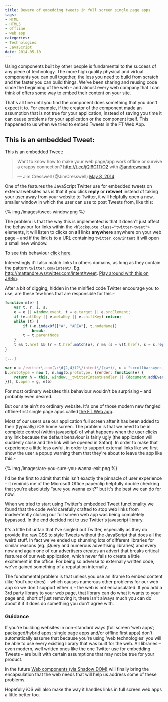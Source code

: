 ```yaml
---
title: Beware of embedding tweets in full screen single page apps
tags:
- HTML
- HTML5
- offline
- web app
categories:
- Technologies
- JavaScript
date: 2014-05-10
---
```

Using components built by other people is fundamental to the success of any piece of technology. The more high quality physical and virtual components you can pull together, the less you need to build from scratch and the faster you can build things. We've been sharing and reusing code since the beginning of the web – and almost every web company that I can think of offers some way to embed their content on your site.

That's all fine until you find the component does something that you don't expect it to. For example, if the creator of the component made an assumption that is not true for your application, instead of saving you time it can cause problems for your application or the component itself. This happened to us when we tried to embed Tweets in the FT Web App.

## This is an embedded Tweet:

This is an embedded Tweet:

<blockquote class="twitter-tweet" data-lang="en"><p lang="en" dir="ltr">Want to know how to make your web page/app work offline or survive a crappy connection? <a href="http://t.co/jQl6G1TiO2">http://t.co/jQl6G1TiO2</a> with <a href="https://twitter.com/andrewsmatt">@andrewsmatt</a></p>&mdash; Jim Cresswell (@JimCresswell) <a href="https://twitter.com/JimCresswell/status/464336250447867904">May 8, 2014</a></blockquote>
<script async src="//platform.twitter.com/widgets.js" charset="utf-8"></script>

One of the features the JavaScript Twitter use for embedded tweets on external websites has is that if you click **reply** or **retweet** instead of taking your user away from your website to Twitter, it will helpfully open a new, smaller window in which the user can use to post Tweets from, like this:

{% img /images/tweet-window.png %}

The problem is that the way this is implemented is that it doesn't just affect the behaviour for links within the `<blockquote class="twitter-tweet">` elements, it will listen to clicks on **all** links **anywhere** anywhere on your web page – and if the link is to a URL containing `twitter.com/intent` it will open a small new window.

To see this behaviour [click here](https://twitter.com/intent/tweet).

Interestingly it'll also match links to others domains, as long as they contain the pattern `twitter.com/intent/`. Eg. http://mattandre.ws/twitter.com/intent/tweet. [Play around with this on JSBin](http://jsbin.com/huxok/2/edit?html,js,output).

After a bit of digging, hidden in the minified code Twitter encourage you to use, are these few lines that are responsible for this:-

```js
function m(e) {
	var t, r, i, s;
	e = e || window.event, t = e.target || e.srcElement;
	if (e.altKey || e.metaKey || e.shiftKey) return;
	while (t) {
		if (~n.indexOf(["A", "AREA"], t.nodeName))
			break;
		t = t.parentNode
	}
	t && t.href && (r = t.href.match(o), r && (s = v(t.href), s = s.replace(/^http[:]/, "https:"), s = s.replace(/^\/\//, "https://"), g(s, t), e.returnValue = !1, e.preventDefault && e.preventDefault()))
}

[...]

var o = /twitter\.com(\:\d{2,4})?\/intent\/(\w+)/, u = "scrollbars=yes,resizable=yes,toolbar=no,location=yes", a = 550, f = 520, l = screen.height, c = screen.width, h;
b.prototype = new t, n.aug(b.prototype, {render: function(e) {
	return h = this, window.__twitterIntentHandler || (document.addEventListener ? document.addEventListener("click", m, !1) : document.attachEvent && document.attachEvent("onclick", m), window.__twitterIntentHandler = !0), s.fulfill(document.body)
}}), b.open = g, e(b)
```

For most ordinary websites this behaviour wouldn't be surprising – and probably even desired.

But our site ain't no ordinary website. It's one of those modern new fangled offline-first single page apps called [the FT Web app](http://app.ft.com).

Most of our users use our application full screen after it has been added to their (typically) iOS home screen. The problem is that we need to be in complete control (within javascript) of what happens when the user clicks any link because the default behaviour is fairly ugly (the application will suddenly close and the link will be opened in Safari). In order to make that experience a little less awful, in order to support external links like we first show the user a popup warning them that they're about to leave the app like this:-

{% img /images/are-you-sure-you-wanna-exit.png %}

I'd be the first to admit that this isn't exactly the pinnacle of user experience – it reminds me of the Microsoft Office paperclip helpfully double checking that you're absolutely “sure you wanna exit?” but it's the best we can do for now.

When we tried to start using Twitter's embedded Tweet functionality we found that the code we'd carefully crafted to stop web links from inadvertently closing our full screen web app was being completely bypassed. In the end decided not to use Twitter's javascript library.

It's a little bit unfair that I've singled out Twitter, especially as they do provide [the raw CSS to style Tweets](https://dev.twitter.com/docs/tfw/embed-code-css) without the JavaScript that does all the weird stuff. In fact we've ended up shunning lots of different libraries for similar reasons (eg. jQuery and numerous advertising libraries) and every now and again one of our advertisers creates an advert that breaks critical features of our web application, which never fails to create a little excitement in the office. For being so adverse to externally written code, we've gained something of a reputation internally.

The fundamental problem is that unless you use an iframe to embed content (like YouTube does) – which causes numerous other problems for our web app so we don't support either :( – the web is not encapsulated. If you add a 3rd party library to your web page, that library can do what it wants to your page and, short of just removing it, there isn't always much you can do about it if it does do something you don't agree with.

### Guidance

If you're building websites in non-standard ways (full screen ‘web apps’; packaged/hybrid apps; single page apps and/or offline first apps) don't automatically assume that because you're using ‘web technologies’ you will be able to use every existing library that was built for the web. All libraries – even modern, well written ones like the one Twitter use for embedding Tweets – are built with certain assumptions that may not be true for your product.

In the future [Web components (via Shadow DOM)](http://html5-demos.appspot.com/static/webcomponents/index.html#25) will finally bring the encapsulation that the web needs that will help us address some of these problems.

Hopefully iOS will also make the way it handles links in full screen web apps a little better too.
